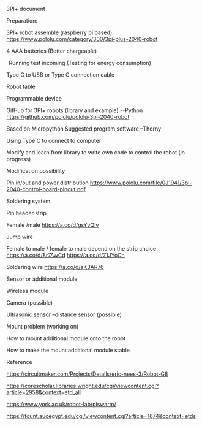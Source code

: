 3PI+ document  

Preparation: 

 3PI+ robot assemble (raspberry pi based)  https://www.pololu.com/category/300/3pi-plus-2040-robot  

 4 AAA batteries  (Better chargeable)

 -Running test incoming (Testing for energy consumption) 

 Type C to USB or Type C connection cable   

 Robot table  

Programmable device  

 GitHub for 3PI+ robots (library and example) --Python  https://github.com/pololu/pololu-3pi-2040-robot  

 Based on Micropython  Suggested program software –Thorny  

 Using Type C to connect to computer  

 Modify and learn from library to write own code to control the robot (in progress) 

Modification possibility  

 Pin in/out and power distribution  https://www.pololu.com/file/0J1941/3pi-2040-control-board-pinout.pdf  

 Soldering system  

  Pin header strip 

  Female /male https://a.co/d/gsYvQIv  

  Jump wire  

  Female to male / female to male depend on the strip choice  https://a.co/d/8r7AwCd  https://a.co/d/71JYoCn  
 
  Soldering wire https://a.co/d/aK3AR76  

 Sensor or additional module  

  Wireless module  

  Camera (possible) 

  Ultrasonic sensor –distance sensor (possible) 

Mount problem (working on) 

 How to mount additional module onto the robot  

 How to make the mount additional module stable  

Reference 

 https://circuitmaker.com/Projects/Details/eric-nees-3/Robot-G8  

 https://corescholar.libraries.wright.edu/cgi/viewcontent.cgi?article=2958&context=etd_all  

 https://www.york.ac.uk/robot-lab/piswarm/  

 https://fount.aucegypt.edu/cgi/viewcontent.cgi?article=1674&context=etds  

 


 

